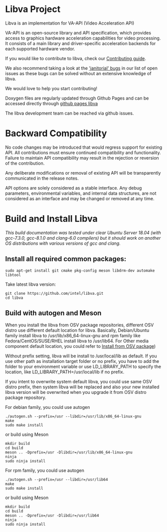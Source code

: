 # Libva Project

Libva is an implementation for VA-API (Video Acceleration API)

VA-API is an open-source library and API specification, which provides access to graphics hardware acceleration capabilities for video processing. It consists of a main library and driver-specific acceleration backends for each supported hardware vendor.

If you would like to contribute to libva, check our [Contributing guide](https://github.com/intel/libva/blob/master/CONTRIBUTING.md).

We also recommend taking a look at the ['janitorial' bugs](https://github.com/intel/libva/issues?q=is%3Aopen+is%3Aissue+label%3AJanitorial) in our list of open issues as these bugs can be solved without an extensive knowledge of libva.

We would love to help you start contributing!

Doxygen files are regularly updated through Github Pages and can be accessed directly through [github pages libva](http://intel.github.io/libva/)

The libva development team can be reached via github issues.

# Backward Compatibility
No code changes may be introduced that would regress support for existing API.  All contributions must ensure continued compatibility and functionality. Failure to maintain API compatibility may result in the rejection or reversion of the contribution.

Any deliberate modifications or removal of existing API will be transparently communicated in the release notes.

API options are solely considered as a stable interface. Any debug parameters, environmental variables, and internal data structures, are not considered as an interface and may be changed or removed at any time.

# Build and Install Libva
*This build documentation was tested under clear Ubuntu Server 18.04 (with gcc-7.3.0, gcc-8.1.0 and clang-6.0 compilers) but it should work on another OS distributions with various versions of gcc and clang.*
## Install all required common packages: 
```
sudo apt-get install git cmake pkg-config meson libdrm-dev automake libtool
```

Take latest libva version:
```
git clone https://github.com/intel/libva.git
cd libva
```

## Build with autogen and Meson

When you install the libva from OSV package repositories, different OSV distro use different default location for libva. Basically, Debian/Ubuntu family install libva to /usr/lib/x86_64-linux-gnu and rpm family like Fedora/CentOS/SUSE/RHEL install libva to /usr/lib64. For Other media component default location, you could refer to [Install from OSV package](https://github.com/intel/media-driver/wiki/Install-from-OSV-package))

Without prefix setting, libva will be install to /usr/local/lib as default. If you use other path as installation target folder or no prefix, you have to add the folder to your environment variable or use LD_LIBRARY_PATH to specify the location, like LD_LIBRARY_PATH=/usr/local/lib if no prefix.

If you intent to overwrite system default libva, you could use same OSV distro prefix, then system libva will be replaced and also your new installed libva version will be overwrited when you upgrade it from OSV distro package repository. 

For debian family, you could use autogen
```
./autogen.sh --prefix=/usr --libdir=/usr/lib/x86_64-linux-gnu
make
sudo make install
```
or build using Meson
```
mkdir build 
cd build 
meson .. -Dprefix=/usr -Dlibdir=/usr/lib/x86_64-linux-gnu
ninja
sudo ninja install
```

For rpm family, you could use autogen
```
./autogen.sh --prefix=/usr --libdir=/usr/lib64
make
sudo make install
```
or build using Meson
```
mkdir build 
cd build 
meson .. -Dprefix=/usr -Dlibdir=/usr/lib64
ninja
sudo ninja install
```
